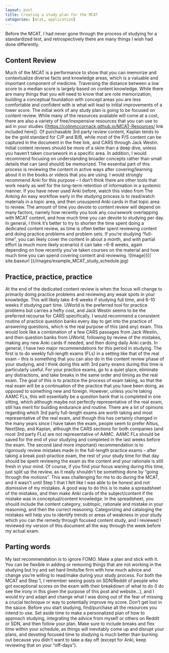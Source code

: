 ```yaml
---
layout: post
title: Creating a study plan for the MCAT
categories: [mcat, application]
---
```

Before the MCAT, I had never gone through the process of studying for a standardized test, and retrospectively there are many things I wish had done differently. 
## Content Review
Much of the MCAT is a performance to show that you can memorize and contextualize diverse facts and knowledge areas, which is a valuable and important component of medicine. Traversing the distance between a low score to a median score is largely based on content knowledge. While there are many things that you will need to know that are rote memorization, building a conceptual foundation with concept areas you are less comfortable and confident with is what will lead to initial improvements of a lower score. The initial work of any study plan is going to be focused on content review. While many of the resources available will come at a cost, there are also a variety of free/inexpensive resources that you can use to aid in your studies ([https://colinmccornack.github.io/MCAT-Resources/ link included here]). Of purchasable 3rd party review content, Kaplan tends to be the gold standard for C/P and B/B, while most of the P/S content can be captured in the document in the free link, and CARS through Jack Westin. Initial content reviews should be more of a skim than a deep dive, unless you haven’t taken coursework in a specific area. In addition, I would recommend focusing on understanding broader concepts rather than small details that can (and should) be memorized. The essential part of this process is reviewing the content in active ways after covering/learning about it in the books or videos that you are using. I would strongly recommend Anki for this purpose – I don’t think there are other tools that work nearly as well for the long-term retention of information in a systemic manner. If you have never used Anki before, watch this video from The Anking An easy workflow early in the studying process is to read/watch materials in a topic area, and then unsuspend Anki cards in that topic area to review. The amount of time you devote to content review will depend on many factors, namely how recently you took any coursework overlapping with MCAT content, and how much time you can devote to studying per day. In general, I think it’s better to try to shorten the time spent doing a dedicated content review, as time is often better spent reviewing content and doing practice problems and problem sets. If you’re studying “full-time”, you can likely cover the content in about a month, and with partial effort (a much more likely scenario) it can take ~6-8 weeks, again depending on how recently you’ve taken courses on the material and how much time you can spend covering content and reviewing. 
![Image]({{ site.baseurl }}/images/example_MCAT_study_schedule.jpg)
## Practice, practice, practice
At the end of the dedicated content review is when the focus will change to primarily doing practice problems and reviewing any weak spots in your knowledge. This will likely take 4-6 weeks if studying full time, and 6-10 weeks if studying part time. UWorld is the preferred tool for practice problems but carries a hefty cost, and Jack Westin seems to be the preferred recourse for CARS specifically. I would recommend a consistent routine of practice question banks every day to get into the practice of answering questions, which is the real purpose of this (and any) exam. This would look like a combination of a few CARS passages from Jack Westin, and then question banks from UWorld, following by review of the mistakes, making any new Anki cards if needed, and then doing daily Anki cards. In general, I have two major recommendations for this period in studying. The first is to do weekly full-length exams (FLs) in a setting like that of the real exam – this is something that you can also do in the content review phase of your studying, and I think doing this with 3rd party exams during this time is particularly useful. For your practice exams, go to a quiet place, eliminate any distractions, and take breaks in the same order and timing as the real exam. The goal of this is to practice the process of exam taking, so that the real exam will be a continuation of the practice that you have been doing, as opposed to something new and foreign. However, unless you’re taking AAMC FLs, this will essentially be a question bank that is completed in one sitting, which although maybe not perfectly representative of the real exam, still has merit for building endurance and routine. There are a lot of opinions regarding which 3rd party full-length exams are worth taking and most representative of the real exam, and though this has certainly changed in the many years since I have taken the exam, people seem to prefer Altius, NextStep, and Kaplan, although the CARS sections for both companies (and most 3rd party FLs) are not representative of AAMC. AAMC FLs should be saved for the end of your studying and completed in the last weeks before the exam. The second (and more important) recommendation is to rigorously review mistakes made in the full-length practice exams – after taking a break post-practice exam, the rest of your study time for that day should be spent reviewing the exam as the content and your rationale is still fresh in your mind. Of course, if you find your focus waning during this time, just split up the review, as it really shouldn’t be something done by “going through the motions”. This was challenging for me to do during the MCAT, and it wasn’t until Step 1 that I felt like I was able to be honest and not dismissive of my mistakes. A good way to do this is to make a spreadsheet of the mistakes, and then make Anki cards of the subject/content if the mistake was in conceptual/content knowledge. In the spreadsheet, you should include the content category, subtopic, rationale and mistake in your reasoning, and then the correct reasoning. Categorizing and cataloging the mistakes will help you to identify trends or areas of weakness in your study which you can the remedy through focused content study, and I reviewed I reviewed my version of this document all the way through the week before my actual exam. 
## Parting words
My last recommendation is to ignore FOMO. Make a plan and stick with it. You can be flexible in adding or removing things that are not working in the studying but try and set hard limits/be firm with how much advice and change you’re willing to read/make during your study process. For both the MCAT and Step 1, I remember seeing posts on SDN/Reddit of people who got exceptional scores on the exam with their breakdown of what to do (I do see the irony in this given the purpose of this post and website…), and I would try and adapt and change what I was doing out of the fear of missing a crucial technique or way to potentially improve my score. Don’t get lost in the sauce. Before you start studying, find/purchase all the resources you intend to use. Set aside time to make a personalized plan of how to approach studying, integrating the advice from myself or others on Reddit or SDN, and then follow your plan. Make sure to include breaks and flex time within your schedule, as things will inevitably come up and disrupt your plans, and devoting focused time to studying is much better than burning out because you didn’t want to take a day off (except for Anki, keep reviewing that on your “off-days”). 